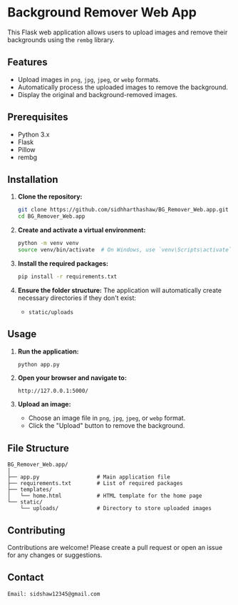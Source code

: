 # Background Remover Web App

This Flask web application allows users to upload images and remove their backgrounds using the `rembg` library.

## Features

- Upload images in `png`, `jpg`, `jpeg`, or `webp` formats.
- Automatically process the uploaded images to remove the background.
- Display the original and background-removed images.

## Prerequisites

- Python 3.x
- Flask
- Pillow
- rembg

## Installation

1. **Clone the repository:**
   ```bash
   git clone https://github.com/sidhharthashaw/BG_Remover_Web.app.git
   cd BG_Remover_Web.app
   ```

2. **Create and activate a virtual environment:**
   ```bash
   python -m venv venv
   source venv/bin/activate  # On Windows, use `venv\Scripts\activate`
   ```

3. **Install the required packages:**
   ```bash
   pip install -r requirements.txt
   ```

4. **Ensure the folder structure:**
   The application will automatically create necessary directories if they don't exist:
   - `static/uploads`

## Usage

1. **Run the application:**
   ```bash
   python app.py
   ```

2. **Open your browser and navigate to:**
   ```
   http://127.0.0.1:5000/
   ```

3. **Upload an image:**
   - Choose an image file in `png`, `jpg`, `jpeg`, or `webp` format.
   - Click the "Upload" button to remove the background.

## File Structure

```
BG_Remover_Web.app/
│
├── app.py                  # Main application file
├── requirements.txt        # List of required packages
├── templates/
│   └── home.html           # HTML template for the home page
└── static/
    └── uploads/            # Directory to store uploaded images
```

## Contributing

Contributions are welcome! Please create a pull request or open an issue for any changes or suggestions.

## Contact
   ```
   Email: sidshaw12345@gmail.com
   ```


